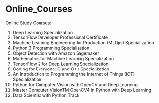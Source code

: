# Online_Courses
 Online Study
 Courses:
 1. Deep Learning Specialization 
 2. TensorFlow Developer Professional Certificate
 3. Machine Learning Engineering for Production (MLOps) Specialization
 4. Python 3 Programming Specialization
 5. Object Detection with Amazon Sagemaker
 6. Mathematics for Machine Learning Specialization
 7. TensorFlow 2 for Deep Learning Specialization
 8. Coding for Everyone: C and C++ Specialization
 9. An Introduction to Programming the Internet of Things (IOT) Specialization
 10. Python for Computer Vision with OpenCV and Deep Learning
 11. Master Computer VisionTM OpenCV4 in Python with Deep Learning
 12. Data Scientist with Python Track
